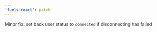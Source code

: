 ```yaml
---
'fuels-react': patch
---
```


Minor fix: set back user status to `connected` if disconnecting has failed
